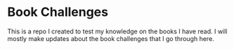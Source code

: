 # Book Challenges

This is a repo I created to test my knowledge on the books I have read. I will mostly make updates about the book challenges that I go through here.
